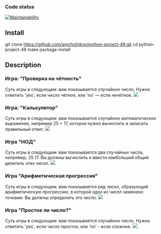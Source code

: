 ### Code status
[![Maintainability](https://api.codeclimate.com/v1/badges/4eba7ad5bc1a8e7f8686/maintainability)](https://codeclimate.com/github/amchizhikov/python-project-49/maintainability)


## Install
git clone https://github.com/amchizhikov/python-project-49.git
cd python-project-49
make package-install


## Description


### Игра: "Проверка на чётность"
Суть игры в следующем: вам показывается случайное число. Нужно ответить 'yes', если число чётное, или 'no' — если нечётное.
<a href="https://asciinema.org/a/KX8GgCXniLyFjpS5WvLxzzDHr" target="_blank"><img src="https://asciinema.org/a/KX8GgCXniLyFjpS5WvLxzzDHr.svg" /></a>


### Игра: "Калькулятор"
Суть игры в следующем: вам показывается случайное математическое выражение, например 25 + 17, которое нужно вычислить и записать правильный ответ.
<a href="https://asciinema.org/a/Gt2NUCfs5kMroQ9oPXmu66FTW" target="_blank"><img src="https://asciinema.org/a/Gt2NUCfs5kMroQ9oPXmu66FTW.svg" /></a>


### Игра "НОД"
Суть игры в следующем: вам показывается два случайных числа, например, 25 17. Вы должны вычислить и ввести наибольший общий делитель этих чисел.
<a href="https://asciinema.org/a/fgpaGn3J3aajjQViaqqnbXREY" target="_blank"><img src="https://asciinema.org/a/fgpaGn3J3aajjQViaqqnbXREY.svg" /></a>


### Игра "Арифметическая прогрессия"
Суть игры в следующем: вам показывается ряд чисел, образующий арифметическую прогрессию, в которой одно из чисел заменено точками. Вы должны определить это число.
<a href="https://asciinema.org/a/37ykhCHeKLQKCIxmFyw4jimgc" target="_blank"><img src="https://asciinema.org/a/37ykhCHeKLQKCIxmFyw4jimgc.svg" /></a>


### Игра "Простое ли число?"
Суть игры в следующем: вам показывается случайное число. Нужно ответить 'yes', если число простое, или 'no' - если сложное.
<a href="https://asciinema.org/a/18GIQlTjUmNWEo9SksEoUoyln" target="_blank"><img src="https://asciinema.org/a/18GIQlTjUmNWEo9SksEoUoyln.svg" /></a>
